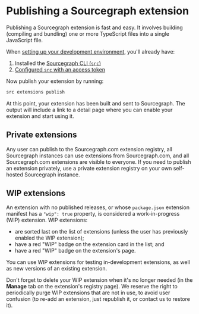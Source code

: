 # Publishing a Sourcegraph extension

Publishing a Sourcegraph extension is fast and easy. It involves building (compiling and bundling) one or more TypeScript files into a single JavaScript file.

When [setting up your development environment](development_environment.md), you'll already have:

1. Installed the [Sourcegraph CLI (`src`)](https://github.com/sourcegraph/src-cli#installation)
1. [Configured `src` with an access token](https://github.com/sourcegraph/src-cli#authentication)

Now publish your extension by running:

```bash
src extensions publish
```

At this point, your extension has been built and sent to Sourcegraph. The output will include a link to a detail page where you can enable your extension and start using it.

## Private extensions

Any user can publish to the Sourcegraph.com extension registry, all Sourcegraph instances can use extensions from Sourcegraph.com, and all Sourcegraph.com extensions are visible to everyone. If you need to publish an extension privately, use a private extension registry on your own self-hosted Sourcegraph instance.

## WIP extensions

An extension with no published releases, or whose `package.json` extension manifest has a `"wip": true` property, is considered a work-in-progress (WIP) extension. WIP extensions:

- are sorted last on the list of extensions (unless the user has previously enabled the WIP extension);
- have a red "WIP" badge on the extension card in the list; and
- have a red "WIP" badge on the extension's page.

You can use WIP extensions for testing in-development extensions, as well as new versions of an existing extension.

Don't forget to delete your WIP extension when it's no longer needed (in the **Manage** tab on the extension's registry page). We reserve the right to periodically purge WIP extensions that are not in use, to avoid user confusion (to re-add an extension, just republish it, or contact us to restore it).
